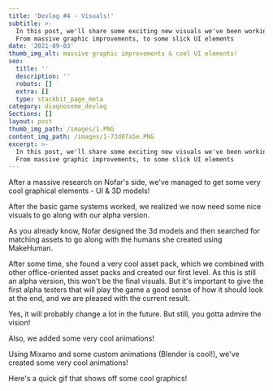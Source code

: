 ```yaml
---
title: 'Devlog #4 - Visuals!'
subtitle: >-
  In this post, we'll share some exciting new visuals we've been working on.
  From massive graphic improvements, to some slick UI elements
date: '2021-09-03'
thumb_img_alt: massive graphic improvements & cool UI elements!
seo:
  title: ''
  description: ''
  robots: []
  extra: []
  type: stackbit_page_meta
category: diagnoseme_devlog
Sections: []
layout: post
thumb_img_path: /images/1.PNG
content_img_path: /images/1-73d07a5e.PNG
excerpt: >-
  In this post, we'll share some exciting new visuals we've been working on.
  From massive graphic improvements, to some slick UI elements
---
```

After a massive research on Nofar's side, we've managed to get some very cool graphical elements - UI & 3D models!

After the basic game systems worked, we realized we now need some nice visuals to go along with our alpha version.

As you already know, Nofar designed the 3d models and then searched for matching assets to go along with the humans she created using MakeHuman.

After some time, she found a very cool asset pack, which we combined with other office-oriented asset packs and created our first level. As this is still an alpha version, this won't be the final visuals. But it's important to give the first alpha testers that will play the game a good sense of how it should look at the end, and we are pleased with the current result.

Yes, it will probably change a lot in the future. But still, you gotta admire the vision!

Also, we added some very cool animations!

Using Mixamo and some custom animations (Blender is cool!), we've created some very cool animations!

Here's a quick gif that shows off some cool graphics!

